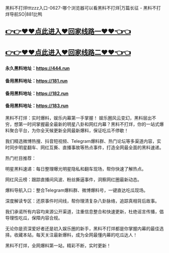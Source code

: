 黑料不打烊tttzzz入口-0627-哪个浏览器可以看黑料不打烊|万篇长征 - 黑料不打烊导航SO|881比鸭

## [👉👉♥♥点此进入♥回家线路一♥♥👈👈](https://unpkg.com/182run/index.html)
## [👉👉♥♥点此进入♥回家线路二♥♥👈👈](https://unpkg.com/182-1run/index.html)

#### 永久黑料地址：https://444.run
#### 备用黑料地址：https://181.run
#### 备用黑料地址：https://182.run
#### 备用黑料地址：https://183.run

黑料不打烊：实时爆料，娱乐内幕第一手掌握！
娱乐圈风云变幻，黑料层出不穷，想第一时间掌握最全最新的明星八卦和网红内幕？黑料不打烊，你的一站式爆料聚合平台，为你全天候更新全网最新爆料，保证吃瓜不停歇！

我们精选微博热搜、抖音短视频、Telegram爆料群、热门论坛等多渠道内容，实时同步明星翻车、网红互撕、直播事故等热点事件，打造全网最全面的黑料速递。

热门栏目推荐：

明星黑料速递：每日整理曝光明星隐私和翻车现场，帮你快速了解热点。

网红风云榜：跟踪直播间风波、粉丝撕逼事件，洞察网红圈最新动态。

爆料导航入口：整合Telegram爆料群、微博爆料号，一键直达吃瓜现场。

深度解读专区：还原事件时间线，帮你理清复杂八卦脉络，追踪真相背后故事。

我们承诺所有内容均来源公开渠道，注重信息整合和快速更新，杜绝谣言传播，倡导理性吃瓜，保障内容合规。

无论你是资深爱好者还是初入娱乐圈的新手，黑料不打烊都是你掌握内幕的最佳选择。收藏本站，每天关注最新爆料，成为全网最懂内幕的吃瓜达人！

黑料不打烊，全网爆料第一站，精彩不断，实时更新！

